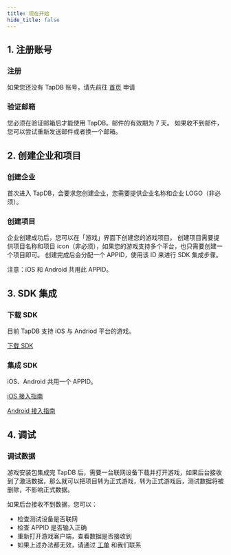 ```yaml
---
title: 现在开始
hide_title: false
---
```


## 1. 注册账号

### 注册

如果您还没有 TapDB 账号，请先前往 [首页](/index.html "_tapdb") 申请

### 验证邮箱

您必须在验证邮箱后才能使用 TapDB。邮件的有效期为 7 天。
如果收不到邮件，您可以尝试重新发送邮件或者换一个邮箱。

## 2. 创建企业和项目

### 创建企业

首次进入 TapDB，会要求您创建企业，您需要提供企业名称和企业 LOGO（非必须）。

### 创建项目

企业创建成功后，您可以在「游戏」界面下创建您的游戏项目。
创建项目需要提供项目名称和项目 icon（非必须），如果您的游戏支持多个平台，也只需要创建一个项目即可。
创建完成后会分配一个 APPID，使用该 ID 来进行 SDK 集成步骤。

<Red>注意：iOS 和 Android 共用此 APPID。</Red>

## 3. SDK 集成

### 下载 SDK

目前 TapDB 支持 iOS 与 Andriod 平台的游戏。

[下载 SDK](download "_blank")

### 集成 SDK

iOS、Android 共用一个 APPID。

[iOS 接入指南](sdk/iOS "_blank")

[Android 接入指南](sdk/Android "_blank")

## 4. 调试

### 调试数据

游戏安装包集成完 TapDB 后，需要一台联网设备下载并打开游戏，如果后台接收到了激活数据，那么就可以把项目转为正式游戏，转为正式游戏后，测试数据将被删除，不影响正式数据。

如果后台接收不到数据，您可以：

- 检查测试设备是否联网
- 检查 APPID 是否输入正确
- 重新打开游戏客户端，查看数据是否接收到
- 如果上述办法都无效，请通过 [工单](/dm/m/workOrder "_tapdb") 和我们联系
